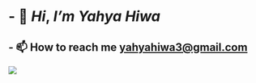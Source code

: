 # - 👋 _Hi_, _I’m_ _Yahya_ _Hiwa_ 
## - 📫 How to reach me yahyahiwa3@gmail.com
<img src="https://images.unsplash.com/reserve/bOvf94dPRxWu0u3QsPjF_tree.jpg?ixlib=rb-4.0.3&ixid=M3wxMjA3fDB8MHxzZWFyY2h8M3x8bmF0dXJhbHxlbnwwfHwwfHx8MA%3D%3D&w=1000&q=80" >
